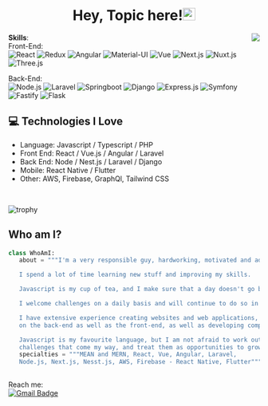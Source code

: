<h1 align="center">Hey, Topic here!<img src="https://media.giphy.com/media/hvRJCLFzcasrR4ia7z/giphy.gif" width="25px"></h1>

<img src = 'https://upload.wikimedia.org/wikipedia/commons/0/01/Matrixcode.gif' align='right'/>

**Skills**:<br>
Front-End: <br>
  ![React](https://img.shields.io/badge/React-20232A?style=for-the-badge&logo=react&logoColor=61DAFB)
  ![Redux](https://img.shields.io/badge/Redux-593D88?style=for-the-badge&logo=redux&logoColor=white)
  ![Angular](https://img.shields.io/badge/AngularJS-E23237?style=for-the-badge&logo=angularjs&logoColor=white)
  ![Material-UI](https://img.shields.io/badge/Material--UI-0081CB?style=for-the-badge&logo=material-ui&logoColor=white)
  ![Vue](https://img.shields.io/badge/Vue.js-35495E?style=for-the-badge&logo=vue.js&logoColor=4FC08D)
  ![Next.js](https://img.shields.io/badge/Next-black?style=for-the-badge&logo=next.js&logoColor=white)
  ![Nuxt.js](https://img.shields.io/badge/Nuxt-002E3B?style=for-the-badge&logo=nuxtdotjs&logoColor=#00DC82)
  ![Three.js](https://img.shields.io/badge/threejs-black?style=for-the-badge&logo=three.js&logoColor=white)
  <br>
  
  Back-End: <br>
  ![Node.js](https://img.shields.io/badge/Node.js-43853D?style=for-the-badge&logo=node.js&logoColor=white)
  ![Laravel](https://img.shields.io/badge/Laravel-FF2D20?style=for-the-badge&logo=laravel&logoColor=white)
  ![Springboot](https://img.shields.io/badge/Spring-6DB33F?style=for-the-badge&logo=spring&logoColor=white)
  ![Django](https://img.shields.io/badge/django-%23092E20.svg?style=for-the-badge&logo=django&logoColor=white)
  ![Express.js](https://img.shields.io/badge/express.js-%23404d59.svg?style=for-the-badge&logo=express&logoColor=%2361DAFB)
  ![Symfony](https://img.shields.io/badge/symfony-%23000000.svg?style=for-the-badge&logo=symfony&logoColor=white)
  ![Fastify](https://img.shields.io/badge/fastify-%23000000.svg?style=for-the-badge&logo=fastify&logoColor=white)
  ![Flask](https://img.shields.io/badge/flask-%23000.svg?style=for-the-badge&logo=flask&logoColor=white)


## :computer: Technologies I Love
- Language: Javascript / Typescript / PHP
- Front End: React / Vue.js / Angular / Laravel
- Back End: Node / Nest.js / Laravel / Django
- Mobile: React Native / Flutter
- Other: AWS, Firebase, GraphQl, Tailwind CSS
<br>

![trophy](https://github-profile-trophy.vercel.app/?username=topicog&theme=onedark)
<br>
 ## Who am I?
 ```python
 class WhoAmI:
    about = """I'm a very responsible guy, hardworking, motivated and adaptable. 

    I spend a lot of time learning new stuff and improving my skills.

    Javascript is my cup of tea, and I make sure that a day doesn't go by without a little of Javascript code. 

    I welcome challenges on a daily basis and will continue to do so in order to improve. 

    I have extensive experience creating websites and web applications, working with distributed systems 
    on the back-end as well as the front-end, as well as developing complex graphical user interfaces. 

    Javascript is my favourite language, but I am not afraid to work out of my comfort zone. I welcome all 
    challenges that come my way, and treat them as opportunities to grow and learn something new."""
    specialties = """MEAN and MERN, React, Vue, Angular, Laravel, 
    Node.js, Next.js, Nesst.js, AWS, Firebase - React Native, Flutter"""
	
 ```
 
 

Reach me: <br>[![Gmail Badge](https://img.shields.io/badge/-topic.ognjen.bos@gmail.com-c14438?style=flat-square&logo=Gmail&logoColor=white&link=mailto:topic.ognjen.bos@gmail.com)](mailto:topic.ognjen.bos@gmail.com) 
